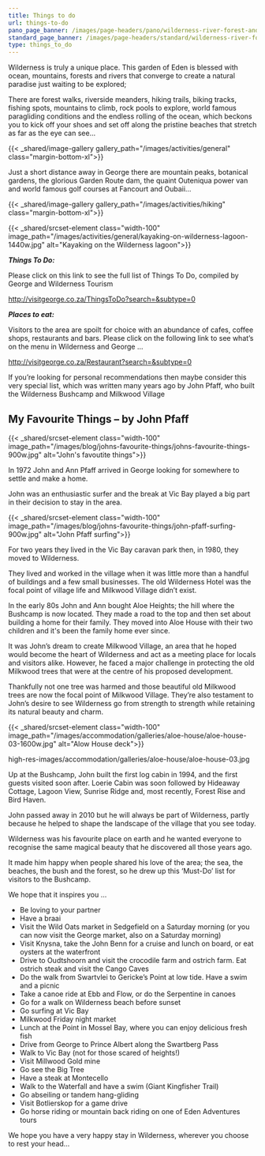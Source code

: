 ```yaml
---
title: Things to do
url: things-to-do
pano_page_banner: /images/page-headers/pano/wilderness-river-forest-and-ocean-1600w.jpg
standard_page_banner: /images/page-headers/standard/wilderness-river-forest-and-ocean-600w.jpg
type: things_to_do
---
```

Wilderness is truly a unique place. This garden of Eden is blessed with ocean, mountains, forests and rivers that converge to create a natural paradise just waiting to be explored;

There are forest walks, riverside meanders, hiking trails, biking tracks, fishing spots, mountains to climb, rock pools to explore, world famous paragliding conditions and the endless rolling of the ocean, which beckons you to kick off your shoes and set off along the pristine beaches that stretch as far as the eye can see…

{{< _shared/image-gallery gallery_path="/images/activities/general" class="margin-bottom-xl">}}

Just a short distance away in George there are mountain peaks, botanical gardens, the glorious Garden Route dam, the quaint Outeniqua power van and world famous golf courses at Fancourt and Oubaii… 

{{< _shared/image-gallery gallery_path="/images/activities/hiking"  class="margin-bottom-xl">}}

{{< _shared/srcset-element class="width-100" image_path="/images/activities/general/kayaking-on-wilderness-lagoon-1440w.jpg" alt="Kayaking on the Wilderness lagoon">}}

***Things To Do:***

Please click on this link to see the full list of Things To Do, compiled by George and Wilderness Tourism

<http://visitgeorge.co.za/ThingsToDo?search=&subtype=0>

***Places to eat:***

Visitors to the area are spoilt for choice with an abundance of cafes, coffee shops, restaurants and bars. Please click on the following link to see what’s on the menu in Wilderness and George …

<http://visitgeorge.co.za/Restaurant?search=&subtype=0>

If you’re looking for personal recommendations then maybe consider this very special list, which was written many years ago by John Pfaff, who built the Wilderness Bushcamp and Milkwood Village

## My Favourite Things – by John Pfaff

{{< _shared/srcset-element class="width-100" image_path="/images/blog/johns-favourite-things/johns-favourite-things-900w.jpg" alt="John's favoutite things">}}

In 1972 John and Ann Pfaff arrived in George looking for somewhere to settle and make a home.

John was an enthusiastic surfer and the break at Vic Bay played a big part in their decision to stay in the area.

{{< _shared/srcset-element class="width-100" image_path="/images/blog/johns-favourite-things/john-pfaff-surfing-900w.jpg" alt="John Pfaff surfing">}}

For two years they lived in the Vic Bay caravan park then, in 1980, they moved to Wilderness.

They lived and worked in the village when it was little more than a handful of buildings and a few small businesses. The old Wilderness Hotel was the focal point of village life and Milkwood Village didn’t exist.

In the early 80s John and Ann bought Aloe Heights; the hill where the Bushcamp is now located. They made a road to the top and then set about building a home for their family. They moved into Aloe House with their two children and it's been the family home ever since.

It was John’s dream to create Milkwood Village, an area that he hoped would become the heart of Wilderness and act as a meeting place for locals and visitors alike. However, he faced a major challenge in protecting the old Milkwood trees that were at the centre of his proposed development.

Thankfully not one tree was harmed and those beautiful old Milkwood trees are now the focal point of Milkwood Village. They’re also testament to John’s desire to see Wilderness go from strength to strength while retaining its natural beauty and charm.

{{< _shared/srcset-element class="width-100" image_path="/images/accommodation/galleries/aloe-house/aloe-house-03-1600w.jpg" alt="Alow House deck">}}

high-res-images/accommodation/galleries/aloe-house/aloe-house-03.jpg

Up at the Bushcamp, John built the first log cabin in 1994, and the first guests visited soon after. Loerie Cabin was soon followed by Hideaway Cottage, Lagoon View, Sunrise Ridge and, most recently, Forest Rise and Bird Haven.

John passed away in 2010 but he will always be part of Wilderness, partly because he helped to shape the landscape of the village that you see today.

Wilderness was his favourite place on earth and he wanted everyone to recognise the same magical beauty that he discovered all those years ago.

It made him happy when people shared his love of the area; the sea, the beaches, the bush and the forest, so he drew up this ‘Must-Do’ list for visitors to the Bushcamp.

We hope that it inspires you …

* Be loving to your partner
* Have a braai
* Visit the Wild Oats market in Sedgefield on a Saturday morning (or you can now visit the George market, also on a Saturday morning)
* Visit Knysna, take the John Benn for a cruise and lunch on board, or eat oysters at the waterfront
* Drive to Oudtshoorn and visit the crocodile farm and ostrich farm. Eat ostrich steak and visit the Cango Caves
* Do the walk from Swartvlei to Gericke’s Point at low tide. Have a swim and a picnic
* Take a canoe ride at Ebb and Flow, or do the Serpentine in canoes
* Go for a walk on Wilderness beach before sunset
* Go surfing at Vic Bay
* Milkwood Friday night market
* Lunch at the Point in Mossel Bay, where you can enjoy delicious fresh fish
* Drive from George to Prince Albert along the Swartberg Pass
* Walk to Vic Bay (not for those scared of heights!)
* Visit Millwood Gold mine
* Go see the Big Tree
* Have a steak at Montecello
* Walk to the Waterfall and have a swim (Giant Kingfisher Trail)
* Go abseiling or tandem hang-gliding
* Visit Botlierskop for a game drive
* Go horse riding or mountain back riding on one of Eden Adventures tours

We hope you have a very happy stay in Wilderness, wherever you choose to rest your head…